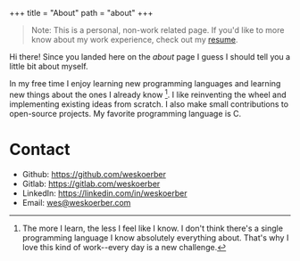 +++
title = "About"
path = "about"
+++

> Note: This is a personal, non-work related page. If you'd like to more know
about my work experience, check out my [resume](/resume).

Hi there! Since you landed here on the _about_ page I guess I should tell you a
little bit about myself.

In my free time I enjoy learning new programming languages and learning new
things about the ones I already know [^1]. I like reinventing the wheel and
implementing existing ideas from scratch. I also make small contributions to
open-source projects. My favorite programming language is C.

# Contact

- Github: <a href="https://github.com/weskoerber">https://github.com/weskoerber</a>
- Gitlab: <a href="https://gitlab.com/weskoerber">https://gitlab.com/weskoerber</a>
- LinkedIn: <a href="https://linkedin.com/in/weskoerber">https://linkedin.com/in/weskoerber</a>
- Email: <a href="mailto:wes@weskoerber.com">wes@weskoerber.com</a>

[^1]: The more I learn, the less I feel like I know. I don't think there's a
single programming language I know absolutely everything about. That's why I
love this kind of work--every day is a new challenge.
